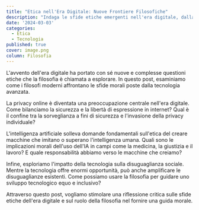 ```yaml
---
title: "Etica nell'Era Digitale: Nuove Frontiere Filosofiche"
description: "Indaga le sfide etiche emergenti nell'era digitale, dalla privacy online all'intelligenza artificiale."
date: '2024-03-03'
categories:
  - Etica
  - Tecnologia
published: true
cover: image.png
column: Filosofia
---
```


L'avvento dell'era digitale ha portato con sé nuove e complesse questioni etiche che la filosofia è chiamata a esplorare. In questo post, esaminiamo come i filosofi moderni affrontano le sfide morali poste dalla tecnologia avanzata.

La privacy online è diventata una preoccupazione centrale nell'era digitale. Come bilanciamo la sicurezza e la libertà di espressione in internet? Qual è il confine tra la sorveglianza a fini di sicurezza e l'invasione della privacy individuale?

L'intelligenza artificiale solleva domande fondamentali sull'etica del creare macchine che imitano o superano l'intelligenza umana. Quali sono le implicazioni morali dell'uso dell'IA in campi come la medicina, la giustizia e il lavoro? E quale responsabilità abbiamo verso le macchine che creiamo?

Infine, esploriamo l'impatto della tecnologia sulla disuguaglianza sociale. Mentre la tecnologia offre enormi opportunità, può anche amplificare le disuguaglianze esistenti. Come possiamo usare la filosofia per guidare uno sviluppo tecnologico equo e inclusivo?

Attraverso questo post, vogliamo stimolare una riflessione critica sulle sfide etiche dell'era digitale e sul ruolo della filosofia nel fornire una guida morale.
